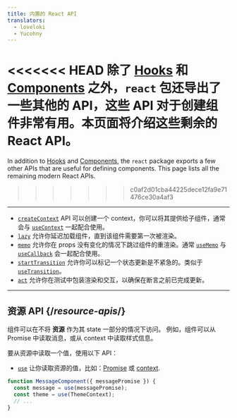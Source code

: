 ```yaml
---
title: 内置的 React API
translators:
  - loveloki
  - Yucohny
---
```


<Intro>

<<<<<<< HEAD
除了 [Hooks](/reference/react) 和 [Components](/reference/react/components) 之外，`react` 包还导出了一些其他的 API，这些 API 对于创建组件非常有用。本页面将介绍这些剩余的 React API。
=======
In addition to [Hooks](/reference/react/hooks) and [Components](/reference/react/components), the `react` package exports a few other APIs that are useful for defining components. This page lists all the remaining modern React APIs.
>>>>>>> c0af2d01cba44225dece12fa9e71476ce30a4af3

</Intro>

---

* [`createContext`](/reference/react/createContext) API 可以创建一个 context，你可以将其提供给子组件，通常会与 [`useContext`](/reference/react/useContext) 一起配合使用。
* [`lazy`](/reference/react/lazy) 允许你延迟加载组件，直到该组件需要第一次被渲染。
* [`memo`](/reference/react/memo) 允许你在 props 没有变化的情况下跳过组件的重渲染。通常 [`useMemo`](/reference/react/useMemo) 与 [`useCallback`](/reference/react/useCallback) 会一起配合使用。
* [`startTransition`](/reference/react/startTransition) 允许你可以标记一个状态更新是不紧急的。类似于 [`useTransition`](/reference/react/useTransition)。
* [`act`](/reference/react/act) 允许你在测试中包装渲染和交互，以确保在断言之前已完成更新。

---

## 资源 API {/*resource-apis*/}

组件可以在不将 **资源** 作为其 state 一部分的情况下访问。 例如，组件可以从 Promise 中读取消息，或从 context 中读取样式信息。

要从资源中读取一个值，使用以下 API：

* [`use`](/reference/react/use) 让你读取资源的值，比如：[Promise](https://developer.mozilla.org/en-US/docs/Web/JavaScript/Reference/Global_Objects/Promise) 或 [context](/learn/passing-data-deeply-with-context).
```js
function MessageComponent({ messagePromise }) {
  const message = use(messagePromise);
  const theme = use(ThemeContext);
  // ...
}
```
